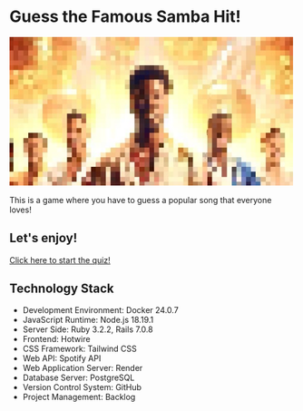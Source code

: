 # Guess the Famous Samba Hit!
<img src="app/assets/images/ogp.png" width="500">

This is a game where you have to guess a popular song that everyone loves!
<br>

## Let's enjoy!
[Click here to start the quiz!](https://matsuken-quiz.onrender.com/)
<br>

## Technology Stack
* Development Environment: Docker 24.0.7
* JavaScript Runtime: Node.js 18.19.1
* Server Side: Ruby 3.2.2, Rails 7.0.8
* Frontend: Hotwire
* CSS Framework: Tailwind CSS
* Web API: Spotify API
* Web Application Server: Render
* Database Server: PostgreSQL
* Version Control System: GitHub
* Project Management: Backlog
